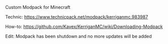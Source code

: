 
Custom Modpack for Minecraft 

Technic: https://www.technicpack.net/modpack/kerriganmc.983987

How-to: https://github.com/Kavex/KerriganMC/wiki/Downloading-Modpack

Edit: Modpack has been shutdown and no more updates will be added
